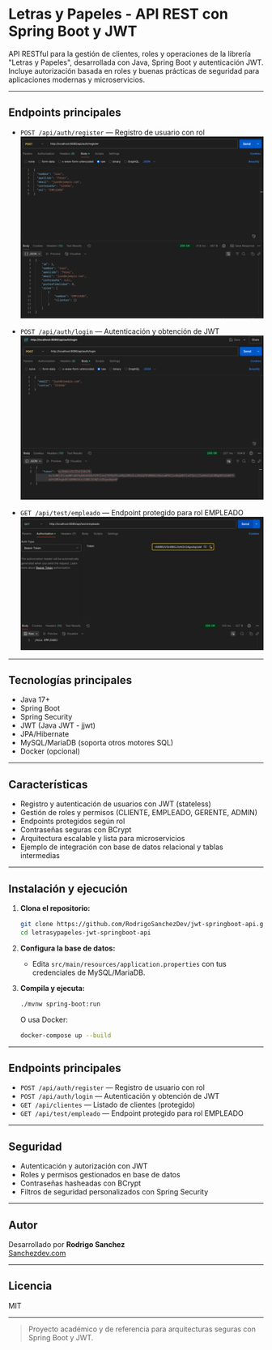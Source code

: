 # Letras y Papeles - API REST con Spring Boot y JWT

API RESTful para la gestión de clientes, roles y operaciones de la librería "Letras y Papeles", desarrollada con Java, Spring Boot y autenticación JWT.  
Incluye autorización basada en roles y buenas prácticas de seguridad para aplicaciones modernas y microservicios.

---

## Endpoints principales

- `POST /api/auth/register` — Registro de usuario con rol  
  ![Formulario de registro con Spring Boot](assets/img/formulario-register.png)

- `POST /api/auth/login` — Autenticación y obtención de JWT  
  ![Pantalla de login que devuelve token JWT](assets/img/login-page.png)

- `GET /api/test/empleado` — Endpoint protegido para rol EMPLEADO  
  ![Prueba de acceso al endpoint /api/test/empleado](assets/img/test-empleado.png)

---

## Tecnologías principales

- Java 17+
- Spring Boot
- Spring Security
- JWT (Java JWT - jjwt)
- JPA/Hibernate
- MySQL/MariaDB (soporta otros motores SQL)
- Docker (opcional)

---

## Características

- Registro y autenticación de usuarios con JWT (stateless)
- Gestión de roles y permisos (CLIENTE, EMPLEADO, GERENTE, ADMIN)
- Endpoints protegidos según rol
- Contraseñas seguras con BCrypt
- Arquitectura escalable y lista para microservicios
- Ejemplo de integración con base de datos relacional y tablas intermedias


---

## Instalación y ejecución

1. **Clona el repositorio:**
   ```bash
   git clone https://github.com/RodrigoSanchezDev/jwt-springboot-api.git
   cd letrasypapeles-jwt-springboot-api
   ```

2. **Configura la base de datos:**
   - Edita `src/main/resources/application.properties` con tus credenciales de MySQL/MariaDB.

3. **Compila y ejecuta:**
   ```bash
   ./mvnw spring-boot:run
   ```

   O usa Docker:
   ```bash
   docker-compose up --build
   ```

---

## Endpoints principales

- `POST /api/auth/register` — Registro de usuario con rol
- `POST /api/auth/login` — Autenticación y obtención de JWT
- `GET /api/clientes` — Listado de clientes (protegido)
- `GET /api/test/empleado` — Endpoint protegido para rol EMPLEADO

---

## Seguridad

- Autenticación y autorización con JWT
- Roles y permisos gestionados en base de datos
- Contraseñas hasheadas con BCrypt
- Filtros de seguridad personalizados con Spring Security

---

## Autor

Desarrollado por **Rodrigo Sanchez**  
[Sanchezdev.com](https://sanchezdev.com)

---

## Licencia

MIT

---

> Proyecto académico y de referencia para arquitecturas seguras con Spring Boot y JWT.
